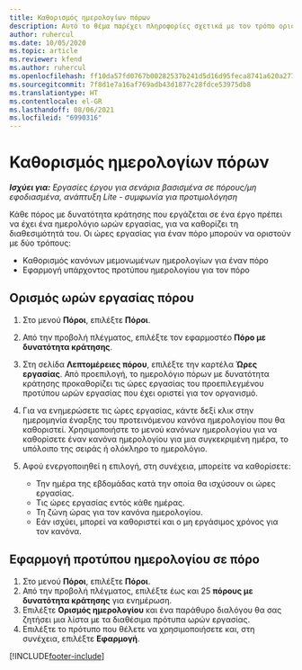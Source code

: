 ```yaml
---
title: Καθορισμός ημερολογίων πόρων
description: Αυτό το θέμα παρέχει πληροφορίες σχετικά με τον τρόπο ορισμού των ημερολογίων ώρας εργασίας για πόρους στο Project Operations.
author: ruhercul
ms.date: 10/05/2020
ms.topic: article
ms.reviewer: kfend
ms.author: ruhercul
ms.openlocfilehash: ff10da57fd0767b00282537b241d5d16d95feca8741a620a277306bd8aa53ce5
ms.sourcegitcommit: 7f8d1e7a16af769adb43d1877c28fdce53975db8
ms.translationtype: HT
ms.contentlocale: el-GR
ms.lasthandoff: 08/06/2021
ms.locfileid: "6990316"
---
```

# <a name="define-resource-calendars"></a>Καθορισμός ημερολογίων πόρων

_**Ισχύει για:** Εργασίες έργου για σενάρια βασισμένα σε πόρους/μη εφοδιασμένα, ανάπτυξη Lite - συμφωνία για προτιμολόγηση_

Κάθε πόρος με δυνατότητα κράτησης που εργάζεται σε ένα έργο πρέπει να έχει ένα ημερολόγιο ωρών εργασίας, για να καθορίζει τη διαθεσιμότητά του. Οι ώρες εργασίας για έναν πόρο μπορούν να οριστούν με δύο τρόπους: 

   - Καθορισμός κανόνων μεμονωμένων ημερολογίων για έναν πόρο
   - Εφαρμογή υπάρχοντος προτύπου ημερολογίου για τον πόρο

## <a name="define-a-resources-working-hours"></a>Ορισμός ωρών εργασίας πόρου

1. Στο μενού **Πόροι**, επιλέξτε **Πόροι**.
2. Από την προβολή πλέγματος, επιλέξτε τον εφαρμοστέο **Πόρο με δυνατότητα κράτησης**.
3. Στη σελίδα **Λεπτομέρειες πόρου**, επιλέξτε την καρτέλα **Ώρες εργασίας**. Από προεπιλογή, το ημερολόγιο πόρων με δυνατότητα κράτησης προκαθορίζει τις ώρες εργασίας του προεπιλεγμένου προτύπου ωρών εργασίας που έχει οριστεί για τον οργανισμό.
4. Για να ενημερώσετε τις ώρες εργασίας, κάντε δεξί κλικ στην ημερομηνία έναρξης του προτεινόμενου κανόνα ημερολογίου που θα καθοριστεί. Χρησιμοποιήστε το μενού κανόνων ημερολογίου για να καθορίσετε έναν κανόνα ημερολογίου για μια συγκεκριμένη ημέρα, το υπόλοιπο της σειράς ή ολόκληρο το ημερολόγιο.
5. Αφού ενεργοποιηθεί η επιλογή, στη συνέχεια, μπορείτε να καθορίσετε:

    - Την ημέρα της εβδομάδας κατά την οποία θα ισχύσουν οι ώρες εργασίας.
    - Τις ώρες εργασίας εντός κάθε ημέρας.
    - Τη ζώνη ώρας για τον κανόνα ημερολογίου.
    - Εάν ισχύει, μπορεί να καθοριστεί και ο μη εργάσιμος χρόνος για τον κανόνα.

## <a name="applying-a-calendar-template-to-a-resource"></a>Εφαρμογή προτύπου ημερολογίου σε πόρο

1. Στο μενού **Πόροι**, επιλέξτε **Πόροι**.
2. Από την προβολή πλέγματος, επιλέξτε έως και 25 **πόρους με δυνατότητα κράτησης** για ενημέρωση.
3. Επιλέξτε **Ορισμός ημερολογίου** και ένα παράθυρο διαλόγου θα σας ζητήσει μια λίστα με τα διαθέσιμα πρότυπα ωρών εργασίας.
4. Επιλέξτε το πρότυπο που θέλετε να χρησιμοποιήσετε και, στη συνέχεια, επιλέξτε **Εφαρμογή**.


[!INCLUDE[footer-include](../includes/footer-banner.md)]